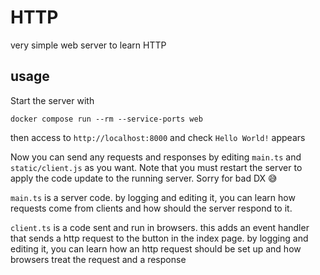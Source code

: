 # HTTP

very simple web server to learn HTTP

## usage

Start the server with

```
docker compose run --rm --service-ports web
```

then access to `http://localhost:8000` and check `Hello World!` appears

Now you can send any requests and responses by editing `main.ts` and `static/client.js` as you want.
Note that you must restart the server to apply the code update to the running server. Sorry for bad DX 😅

`main.ts` is a server code.
by logging and editing it, you can learn how requests come from clients and how should the server respond to it.

`client.ts` is a code sent and run in browsers.
this adds an event handler that sends a http request to the button in the index page.
by logging and editing it, you can learn how an http request should be set up and how browsers treat the request and a response
